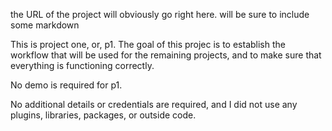 the URL of the project will obviously go right here. will be sure to include some markdown

This is project one, or, p1. The goal of this projec is to establish the workflow that will be used for the remaining projects, and to make sure that everything is functioning correctly.

No demo is required for p1.

No additional details or credentials are required, and I did not use any plugins, libraries, packages, or outside code.
